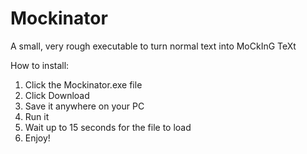 # Mockinator
A small, very rough executable to turn normal text into MoCkInG TeXt

How to install:
1. Click the Mockinator.exe file 
2. Click Download
3. Save it anywhere on your PC
4. Run it
5. Wait up to 15 seconds for the file to load
6. Enjoy!
